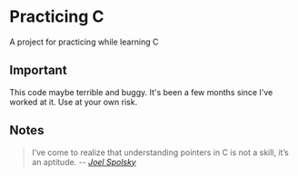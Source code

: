 # Practicing C

A project for practicing while learning C

## Important

This code maybe terrible and buggy. It's been a few months since I've worked at it. Use at your own risk.

## Notes

> I’ve come to realize that understanding pointers in C is not a skill, it’s an aptitude. -- _[Joel Spolsky](https://www.joelonsoftware.com/2006/10/25/the-guerrilla-guide-to-interviewing-version-30/)_
